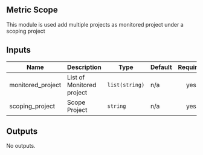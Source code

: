 ## Metric Scope

This module is used add multiple projects as monitored project under a scoping project

<!-- BEGINNING OF PRE-COMMIT-TERRAFORM DOCS HOOK -->
## Inputs

| Name | Description | Type | Default | Required |
|------|-------------|------|---------|:--------:|
| monitored\_project | List of Monitored project | `list(string)` | n/a | yes |
| scoping\_project | Scope Project | `string` | n/a | yes |

## Outputs

No outputs.

<!-- END OF PRE-COMMIT-TERRAFORM DOCS HOOK -->
